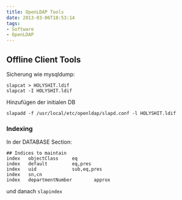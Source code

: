 ```yaml
---
title: OpenLDAP Tools
date: 2013-03-06T18:53:14
tags: 
- Software
- OpenLDAP
---
```


## Offline Client Tools

Sicherung wie mysqldump:

~~~
slapcat > HOLYSHIT.ldif
slapcat -I HOLYSHIT.ldif
~~~

Hinzufügen der initialen DB

~~~
slapadd -f /usr/local/etc/openldap/slapd.conf -l HOLYSHIT.ldif
~~~

### Indexing

In der DATABASE Section:

~~~
## Indices to maintain
index   objectClass     eq
index   default         eq,pres
index   uid             sub,eq,pres
index   sn,cn
index   departmentNumber        approx
~~~

und danach `slapindex`
